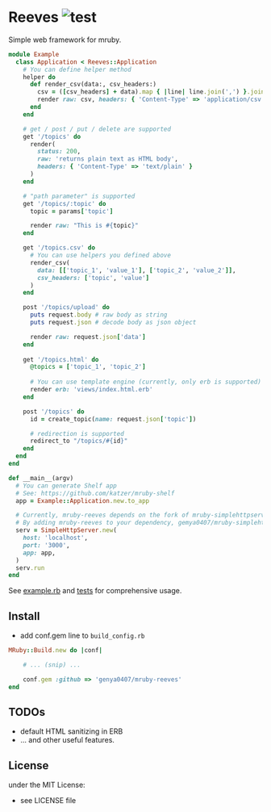 # Reeves ![test](https://github.com/genya0407/mruby-reeves/actions/workflows/test.yml/badge.svg)

Simple web framework for mruby.

```ruby
module Example
  class Application < Reeves::Application
    # You can define helper method
    helper do
      def render_csv(data:, csv_headers:)
        csv = ([csv_headers] + data).map { |line| line.join(',') }.join("\n")
        render raw: csv, headers: { 'Content-Type' => 'application/csv' }
      end
    end

    # get / post / put / delete are supported
    get '/topics' do
      render(
        status: 200,
        raw: 'returns plain text as HTML body',
        headers: { 'Content-Type' => 'text/plain' }
      )
    end

    # "path parameter" is supported
    get '/topics/:topic' do
      topic = params['topic']

      render raw: "This is #{topic}"
    end

    get '/topics.csv' do
      # You can use helpers you defined above
      render_csv(
        data: [['topic_1', 'value_1'], ['topic_2', 'value_2']],
        csv_headers: ['topic', 'value']
      )
    end

    post '/topics/upload' do
      puts request.body # raw body as string
      puts request.json # decode body as json object

      render raw: request.json['data']
    end
    
    get '/topics.html' do
      @topics = ['topic_1', 'topic_2']
      
      # You can use template engine (currently, only erb is supported)
      render erb: 'views/index.html.erb'
    end

    post '/topics' do
      id = create_topic(name: request.json['topic'])

      # redirection is supported
      redirect_to "/topics/#{id}"
    end
  end
end

def __main__(argv)
  # You can generate Shelf app
  # See: https://github.com/katzer/mruby-shelf
  app = Example::Application.new.to_app

  # Currently, mruby-reeves depends on the fork of mruby-simplehttpserver (genya0407/mruby-simplehttpserver).
  # By adding mruby-reeves to your dependency, gemya0407/mruby-simplehttpserver is also added.
  serv = SimpleHttpServer.new(
    host: 'localhost',
    port: '3000',
    app: app,
  )
  serv.run
end
```

See [example.rb](./example/mrblib/example.rb) and [tests](./test/reeves/application.rb) for comprehensive usage.

## Install

- add conf.gem line to `build_config.rb`

```ruby
MRuby::Build.new do |conf|

    # ... (snip) ...

    conf.gem :github => 'genya0407/mruby-reeves'
end
```

## TODOs

- default HTML sanitizing in ERB
- ... and other useful features.

## License

under the MIT License:
- see LICENSE file
